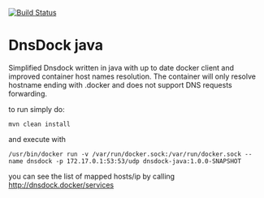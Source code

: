[![Build Status](https://app.travis-ci.com/swissquote/dnsdock-java.svg?branch=master)](https://app.travis-ci.com/swissquote/dnsdock-java)

# DnsDock java

Simplified Dnsdock written in java with up to date docker client and improved container host names resolution.
The container will only resolve hostname ending with .docker and does not support DNS requests forwarding.

to run simply do:

    mvn clean install

and execute with

    /usr/bin/docker run -v /var/run/docker.sock:/var/run/docker.sock --name dnsdock -p 172.17.0.1:53:53/udp dnsdock-java:1.0.0-SNAPSHOT

you can see the list of mapped hosts/ip by calling http://dnsdock.docker/services
